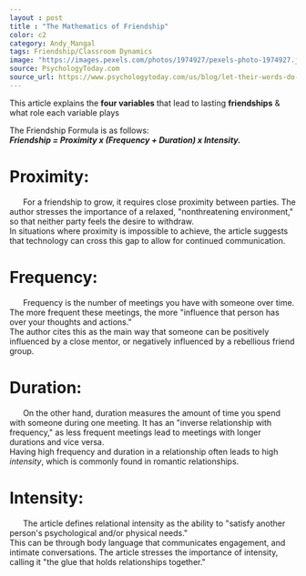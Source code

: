 ```yaml
---
layout : post
title : "The Mathematics of Friendship"
color: c2
category: Andy_Mangal
tags: Friendship/Classroom Dynamics
image: "https://images.pexels.com/photos/1974927/pexels-photo-1974927.jpeg?auto=compress&cs=tinysrgb&w=1260&h=750&dpr=1"
source: PsychologyToday.com
source_url: https://www.psychologytoday.com/us/blog/let-their-words-do-the-talking/201911/the-friendship-formula
---
```


This article explains the **four variables** that lead to lasting **friendships** & what role each variable plays
<!--more-->

The Friendship Formula is as follows: <br />
***Friendship = Proximity x (Frequency + Duration) x Intensity.***

# Proximity: 
&nbsp;&nbsp;&nbsp;&nbsp;&nbsp;&nbsp;For a friendship to grow, it requires close proximity between parties. The author stresses the importance of a relaxed, "nonthreatening environment," so that neither party feels the desire to withdraw. <br />
In situations where proximity is impossible to achieve, the article suggests that technology can cross this gap to allow for continued communication. 

# Frequency: 
&nbsp;&nbsp;&nbsp;&nbsp;&nbsp;&nbsp;Frequency is the number of meetings you have with someone over time. The more frequent these meetings, the more "influence that person has over your thoughts and actions." <br />
The author cites this as the main way that someone can be positively influenced by a close mentor, or negatively influenced by a rebellious friend group.

# Duration: 
&nbsp;&nbsp;&nbsp;&nbsp;&nbsp;&nbsp;On the other hand, duration measures the amount of time you spend with someone during one meeting. It has an "inverse relationship with frequency," as less frequent meetings lead to meetings with longer durations and vice versa. <br />
Having high frequency and duration in a relationship often leads to high *intensity*, which is commonly found in romantic relationships.

# Intensity: 
&nbsp;&nbsp;&nbsp;&nbsp;&nbsp;&nbsp;The article defines relational intensity as the ability to "satisfy another person's psychological and/or physical needs." <br />
This can be through body language that communicates engagement, and intimate conversations. The article stresses the importance of intensity, calling it "the glue that holds relationships together."  
